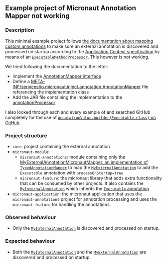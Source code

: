 ## Example project of Micronaut Annotation Mapper not working
### Description
This minimal example project follows [the documentation about mapping custom annotations](https://docs.micronaut.io/4.8.18/guide/#_aliasing_mapping_annotations) to make sure an external annotation is discovered and processed on startup according to the [Application Context specification](https://docs.micronaut.io/4.8.18/guide/#containerArch) by means of an [`ExecutableMethodProcessor`](https://docs.micronaut.io/4.8.18/api/io/micronaut/context/processor/ExecutableMethodProcessor.html). 
This however is not working.

We tried following the documentation to the letter:
- Implement the [AnnotationMapper interface](./micronaut-module/micronaut-annotations/src/main/java/com/example/micronaut/annotations/MyExternalAnnotationMicronautMapper.java)
- Define a [META-INF/services/io.micronaut.inject.annotation.AnnotationMapper](./micronaut-module/micronaut-annotations/src/main/resources/META-INF/services/io.micronaut.inject.annotation.AnnotationMapper) file referencing the implementation class
- Add the JAR file containing the implementation to the [annotationProcessor](./micronaut-application/build.gradle)

I also looked through each and every example of and searched GitHub completely for the use of [`AnnotationValue.builder(Executable.class)` on GitHub](https://github.com/search?q=AnnotationValue.builder%28Executable.class%29&type=code) 

### Project structure
- `core`: project containing the external annotation
- `micronaut-module`:
  - `micronaut-annotations`: module containing only the [MyExternalAnnotationMicronautMapper, an implementation of `TypedAnnotationMapper`](./micronaut-module/micronaut-annotations/src/main/java/com/example/micronaut/annotations/MyExternalAnnotationMicronautMapper.java) to map the [`MyExternalAnnotation`](./core/src/main/java/com/example/annotations/MyExternalAnnotation.java) to add the `Executable` annotation with `processOnStartup=true`.  
  - `micronaut-feature`: the micronaut library that adds extra functionality that can be consumed by other projects. It also contains the [`MyInternalAnnotation`](./micronaut-module/micronaut-feature/src/main/java/com/example/annotations/MyInternalAnnotation.java) which inherits the [`Executable` annotation](https://micronaut-projects.github.io/micronaut-core/latest/api/io/micronaut/context/annotation/Executable.html)
- `micronaut-application`: the micronaut application that uses the `micronaut-annotations` project for annotation processing and uses the `micronaut-feature` for handling the annotations.

### Observed behaviour
- Only the [`MyInternalAnnotation`](./micronaut-module/micronaut-feature/src/main/java/com/example/annotations/MyInternalAnnotation.java) is discovered and processed on startup.

### Expected behaviour
- Both the [`MyInternalAnnotation`](./micronaut-module/micronaut-feature/src/main/java/com/example/annotations/MyInternalAnnotation.java) and the [`MyExternalAnnotation`](./core/src/main/java/com/example/annotations/MyExternalAnnotation.java) are discovered and processed on startup.
